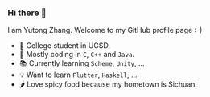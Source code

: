 ### Hi there 👋

<!--
**TonyZYT2000/TonyZYT2000** is a ✨ _special_ ✨ repository because its `README.md` (this file) appears on your GitHub profile.

Here are some ideas to get you started:

- 🔭 I’m currently working on ...
- 🌱 I’m currently learning ...
- 👯 I’m looking to collaborate on ...
- 🤔 I’m looking for help with ...
- 💬 Ask me about ...
- 📫 How to reach me: ...
- 😄 Pronouns: ...
- ⚡ Fun fact: ...
-->

I am Yutong Zhang. Welcome to my GitHub profile page :-)

- 🏫 College student in UCSD.
- 💾 Mostly coding in `C`, `C++` and `Java`.
- 📚 Currently learning `Scheme`, `Unity`, ...
- 💡 Want to learn `Flutter`, `Haskell`, ...
- 🌶️ Love spicy food because my hometown is Sichuan.

